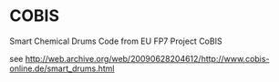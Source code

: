 # COBIS
Smart Chemical Drums Code from EU FP7 Project CoBIS

see http://web.archive.org/web/20090628204612/http://www.cobis-online.de/smart_drums.html
